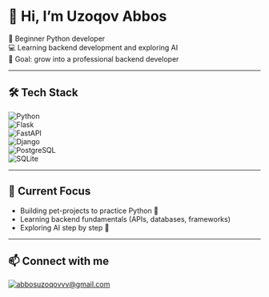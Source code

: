 # 👋 Hi, I’m Uzoqov Abbos  

🚀 Beginner Python developer  
💻 Learning backend development and exploring AI  
🎯 Goal: grow into a professional backend developer  

---

## 🛠️ Tech Stack  

![Python](https://img.shields.io/badge/Python-3776AB?style=for-the-badge&logo=python&logoColor=white)  
![Flask](https://img.shields.io/badge/Flask-000000?style=for-the-badge&logo=flask&logoColor=white)  
![FastAPI](https://img.shields.io/badge/FastAPI-009688?style=for-the-badge&logo=fastapi&logoColor=white)  
![Django](https://img.shields.io/badge/Django-092E20?style=for-the-badge&logo=django&logoColor=white)  
![PostgreSQL](https://img.shields.io/badge/PostgreSQL-316192?style=for-the-badge&logo=postgresql&logoColor=white)  
![SQLite](https://img.shields.io/badge/SQLite-003B57?style=for-the-badge&logo=sqlite&logoColor=white)  


---

## 🌱 Current Focus  

- Building pet-projects to practice Python 🐍  
- Learning backend fundamentals (APIs, databases, frameworks)  
- Exploring AI step by step 🤖  

---

## 📫 Connect with me  

[![abbosuzoqovvv@gmail.com](https://img.shields.io/badge/Email-D14836?style=for-the-badge&logo=gmail&logoColor=white)](mailto:your-email@example.com)  
